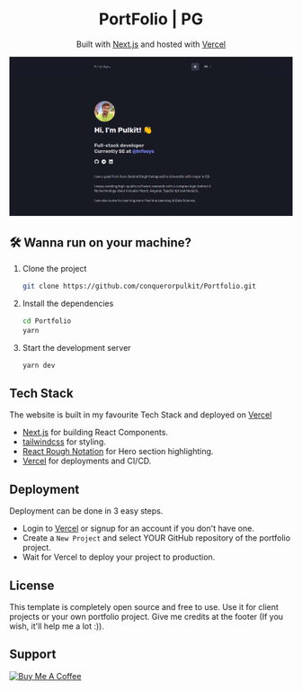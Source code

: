 <h1 align="center">
  PortFolio | PG
</h1>
<p align="center">
   Built with <a href="https://www.nextjs.org/" target="_blank">Next.js</a> and hosted with <a href="https://www.vercel.com/" target="_blank">Vercel</a>
</p>

![demo](./public/screen.png)

## 🛠 Wanna run on your machine?

1. Clone the project

   ```sh
   git clone https://github.com/conquerorpulkit/Portfolio.git
   ```

1. Install the dependencies

   ```sh
   cd Portfolio
   yarn
   ```

1. Start the development server

   ```sh
   yarn dev
   ```

## Tech Stack

The website is built in my favourite Tech Stack and deployed on [Vercel](https://vercel.com)

- [Next.js](https://nextjs.org) for building React Components.
- [tailwindcss](https://tailwindcss.com) for styling.
- [React Rough Notation](https://roughnotation.com) for Hero section highlighting.
- [Vercel](https://vercel.com) for deployments and CI/CD.

## Deployment

Deployment can be done in 3 easy steps.

- Login to [Vercel](https://vercel.com) or signup for an account if you don't have one.
- Create a `New Project` and select YOUR GitHub repository of the portfolio project.
- Wait for Vercel to deploy your project to production.

## License

This template is completely open source and free to use. Use it for client projects or your own portfolio project. Give me credits at the footer (If you wish, it'll help me a lot :)).

## Support

<a href="https://www.buymeacoffee.com/pulkitgupta31" target="_blank"><img src="https://cdn.buymeacoffee.com/buttons/default-orange.png" alt="Buy Me A Coffee" height="41" width="174"></a>
